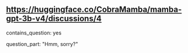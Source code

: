 ## https://huggingface.co/CobraMamba/mamba-gpt-3b-v4/discussions/4

contains_question: yes

question_part: "Hmm, sorry?"
